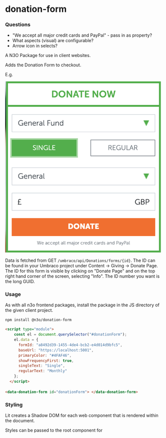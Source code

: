 # donation-form

### Questions

- "We accept all major credit cards and PayPal" - pass in as property?
- What aspects (visual) are configurable?
- Arrow icon in selects?

A N3O Package for use in client websites.

Adds the Donation Form to checkout.

E.g.

![Example](./_files/example.png)

Data is fetched from GET `/umbraco/api/Donations/forms/{id}`. The ID can be found in your Umbraco project under Content -> Giving -> Donate Page. The ID for this form is visible by clicking on "Donate Page" and on the top right hand corner of the screen, selecting "Info". The ID number you want is the long GUID.

### Usage

As with all n3o frontend packages, install the package in the JS directory of the given client project.

```shell script
npm install @n3o/donation-form
```

```html
<script type="module">
    const el = document.querySelector("#donationForm");
    el.data = {
      formId: "a8492d39-1455-4de4-bcb2-e4d014d9bfc5",
      baseUrl: "https://localhost:5001",
      primaryColor: "#4FAF46",
      showFrequencyFirst: true,
      singleText: "Single",
      regularText: "Monthly"
    };
  </script>

<data-donation-form id="donationForm"> </data-donation-form>
```

### Styling

Lit creates a Shadow DOM for each web component that is rendered within the document.

Styles can be passed to the root component for
